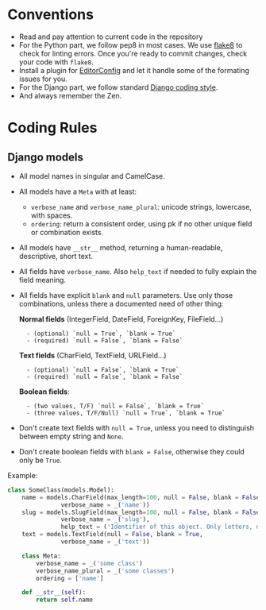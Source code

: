 # Conventions

- Read and pay attention to current code in the repository
- For the Python part, we follow pep8 in most cases. We use [flake8][flake8] to check for linting errors. Once you're ready to commit changes, check your code with `flake8`.
- Install a plugin for [EditorConfig][editorconfig] and let it handle some of the formating issues for you.
- For the Django part, we follow standard [Django coding style][django-coding style].
- And always remember the Zen.

[editorconfig]: http://editorconfig.org/
[flake8]: http://flake8.readthedocs.org/en/latest/
[django-coding style]: https://docs.djangoproject.com/en/1.7/internals/contributing/writing-code/coding-style/


# Coding Rules

## Django models

* All model names in singular and CamelCase.
* All models have a `Meta` with at least:
    - `verbose_name` and `verbose_name_plural`: unicode strings, lowercase, with spaces.
    - `ordering`: return a consistent order, using pk if no other unique field or combination exists.
* All models have `__str__` method, returning a human-readable, descriptive, short text.
* All fields have `verbose_name`. Also `help_text` if needed to fully explain the field meaning.
* All fields have explicit `blank` and `null` parameters. Use only those combinations, unless there a documented need of other thing:

    __Normal fields__ (IntegerField, DateField, ForeignKey, FileField...)
 
        - (optional) `null = True`, `blank = True`
        - (required) `null = False`, `blank = False`

    __Text fields__ (CharField, TextField, URLField...)
 
        - (optional) `null = False`, `blank = True`
        - (required) `null = False`, `blank = False`

    __Boolean fields__:

        - (two values, T/F) `null = False`, `blank = True`
        - (three values, T/F/Null) `null = True`, `blank = True`

* Don't create text fields with `null = True`, unless you need to distinguish between empty string and `None`.
* Don't create boolean fields with `blank = False`, otherwise they could only be `True`.

Example:

```python
class SomeClass(models.Model):
    name = models.CharField(max_length=100, null = False, blank = False, unique=True,
               verbose_name = _('name'))
    slug = models.SlugField(max_length=100, null = False, blank = False, unique=True,
               verbose_name = _('slug'),
               help_text = ('Identifier of this object. Only letters, digits and underscore "_" allowed.'))
    text = models.TextField(null = False, blank = True,
               verbose_name = _('text'))

    class Meta:
        verbose_name = _('some class')
        verbose_name_plural = _('some classes')
        ordering = ['name']

    def __str__(self):
        return self.name
```
